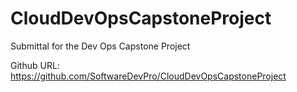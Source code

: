 
# CloudDevOpsCapstoneProject

Submittal for the Dev Ops Capstone Project

Github URL: https://github.com/SoftwareDevPro/CloudDevOpsCapstoneProject
